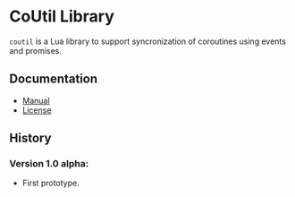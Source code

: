 CoUtil Library
==============

`coutil` is a Lua library to support syncronization of coroutines using events and promises.

Documentation
-------------

- [Manual](doc/manual.md)
- [License](LICENSE)

History
-------

### Version 1.0 alpha:
- First prototype.
